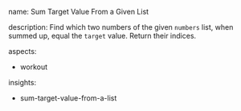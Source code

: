 name: Sum Target Value From a Given List

description: Find which two numbers of the given `numbers` list, when summed up, equal the `target` value. Return their indices.

aspects:
  - workout

insights:
  - sum-target-value-from-a-list